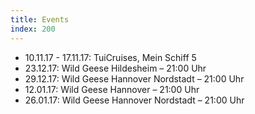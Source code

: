 ```yaml
---
title: Events
index: 200
---
```


<ul class="no-bullet">
	<li>
		10.11.17 - 17.11.17: TuiCruises, Mein Schiff 5
	</li>
	<li>
		23.12.17: Wild Geese Hildesheim – 21:00 Uhr
	</li>
	<li>
		29.12.17: Wild Geese Hannover Nordstadt – 21:00 Uhr
	</li>
	<li>
		12.01.17: Wild Geese Hannover – 21:00 Uhr
	</li>
	<li>
		26.01.17: Wild Geese Hannover Nordstadt – 21:00 Uhr
	</li>
	
</ul>
